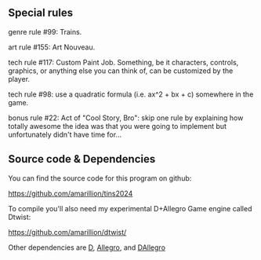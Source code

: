 ## Special rules

genre rule #99: Trains.

art rule #155: Art Nouveau.

tech rule #117: Custom Paint Job. Something, be it characters, controls, graphics, or anything else you can think of, can be customized by the player.

tech rule #98: use a quadratic formula (i.e. ax^2 + bx + c) somewhere in the game.

bonus rule #22: Act of "Cool Story, Bro": skip one rule by explaining how totally awesome the idea was that you were going to implement but unfortunately didn't have time for...

## Source code & Dependencies

You can find the source code for this program on github:

https://github.com/amarillion/tins2024

To compile you'll also need my experimental D+Allegro Game engine called Dtwist:

https://github.com/amarillion/dtwist/

Other dependencies are [D](https://dlang.org), [Allegro](https://liballeg.org), and [DAllegro](https://github.com/SiegeLord/DAllegro5)